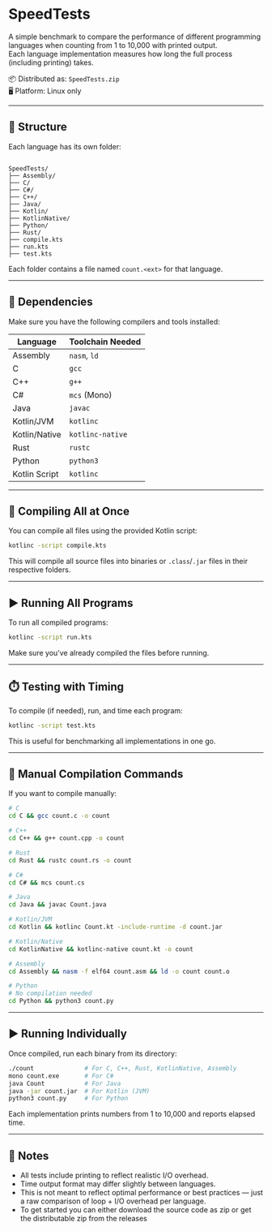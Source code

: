 # SpeedTests

A simple benchmark to compare the performance of different programming languages when counting from 1 to 10,000 with printed output.  
Each language implementation measures how long the full process (including printing) takes.  

📦 Distributed as: `SpeedTests.zip`  
🖥️ Platform: Linux only

---

## 📁 Structure

Each language has its own folder:

```

SpeedTests/
├── Assembly/
├── C/
├── C#/
├── C++/
├── Java/
├── Kotlin/
├── KotlinNative/
├── Python/
├── Rust/
├── compile.kts
├── run.kts
├── test.kts

````

Each folder contains a file named `count.<ext>` for that language.

---

## 🔧 Dependencies

Make sure you have the following compilers and tools installed:

| Language        | Toolchain Needed                  |
|----------------|-----------------------------------|
| Assembly       | `nasm`, `ld`                      |
| C              | `gcc`                             |
| C++            | `g++`                             |
| C#             | `mcs` (Mono)                      |
| Java           | `javac`                           |
| Kotlin/JVM     | `kotlinc`                         |
| Kotlin/Native  | `kotlinc-native`                  |
| Rust           | `rustc`                           |
| Python         | `python3`                         |
| Kotlin Script  | `kotlinc`                         |

---

## 🚀 Compiling All at Once

You can compile all files using the provided Kotlin script:

```bash
kotlinc -script compile.kts
````

This will compile all source files into binaries or `.class`/`.jar` files in their respective folders.

---

## ▶️ Running All Programs

To run all compiled programs:

```bash
kotlinc -script run.kts
```

Make sure you've already compiled the files before running.

---

## ⏱️ Testing with Timing

To compile (if needed), run, and time each program:

```bash
kotlinc -script test.kts
```

This is useful for benchmarking all implementations in one go.

---

## 🔨 Manual Compilation Commands

If you want to compile manually:

```bash
# C
cd C && gcc count.c -o count

# C++
cd C++ && g++ count.cpp -o count

# Rust
cd Rust && rustc count.rs -o count

# C#
cd C# && mcs count.cs

# Java
cd Java && javac Count.java

# Kotlin/JVM
cd Kotlin && kotlinc Count.kt -include-runtime -d count.jar

# Kotlin/Native
cd KotlinNative && kotlinc-native count.kt -o count

# Assembly
cd Assembly && nasm -f elf64 count.asm && ld -o count count.o

# Python
# No compilation needed
cd Python && python3 count.py
```

---

## ▶️ Running Individually

Once compiled, run each binary from its directory:

```bash
./count              # For C, C++, Rust, KotlinNative, Assembly
mono count.exe       # For C#
java Count           # For Java
java -jar count.jar  # For Kotlin (JVM)
python3 count.py     # For Python
```

Each implementation prints numbers from 1 to 10,000 and reports elapsed time.

---

## 📌 Notes

* All tests include printing to reflect realistic I/O overhead.
* Time output format may differ slightly between languages.
* This is not meant to reflect optimal performance or best practices — just a raw comparison of loop + I/O overhead per language.
* To get started you can either download the source code as zip or get the distributable zip from the releases
